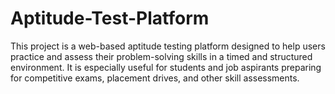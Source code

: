 # Aptitude-Test-Platform
This project is a web-based aptitude testing platform designed to help users practice and assess their problem-solving skills in a timed and structured environment. It is especially useful for students and job aspirants preparing for competitive exams, placement drives, and other skill assessments.
